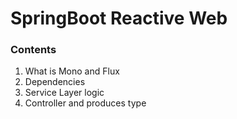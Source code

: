 # SpringBoot Reactive Web
### Contents
1. What is Mono and Flux
2. Dependencies 
3. Service Layer logic
4. Controller and produces type